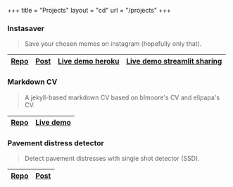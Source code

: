 +++
title = "Projects"
layout = "cd"
url = "/projects"
+++

### Instasaver
> Save your chosen memes on instagram (hopefully only that).

[Repo](https://git.io/JkJ0q) | [Post](/posts/instasaver) | [Live demo heroku](https://instasaver.js.org/) | [Live demo streamlit sharing](https://share.streamlit.io/bruhtus/instasaver/instasaver.py)
--- | --- | --- | ---

### Markdown CV
> A jekyll-based markdown CV based on blmoore's CV and elipapa's CV.

[Repo](https://github.com/bruhtus/cv) | [Live demo](https://bruhtus.github.io/cv/)
--- | ---

### Pavement distress detector 
> Detect pavement distresses with single shot detector (SSD).

[Repo](https://git.io/JTMM8) | [Post](/posts/pavement-distress-detector)
--- | ---
